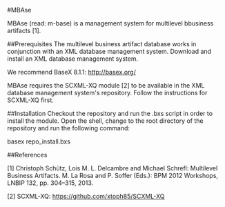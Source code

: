 #MBAse

MBAse (read: m-base) is a management system for multilevel bbusiness artifacts [1].

##Prerequisites
The multilevel business artifact database works in conjunction with an XML database management system.
Download and install an XML database management system.

We recommend BaseX 8.1.1: http://basex.org/

MBAse requires the SCXML-XQ module [2] to be available in the XML database management system's repository.
Follow the instructions for SCXML-XQ first.

##Installation
Checkout the repository and run the .bxs script in order to install the module.
Open the shell, change to the root directory of the repository and run the following command:

basex repo_install.bxs

##References

[1] Christoph Schütz, Lois M. L. Delcambre and Michael Schrefl:
    Multilevel Business Artifacts.
    M. La Rosa and P. Soffer (Eds.): BPM 2012 Workshops, LNBIP 132, pp. 304–315, 2013. 

[2] SCXML-XQ: https://github.com/xtoph85/SCXML-XQ
